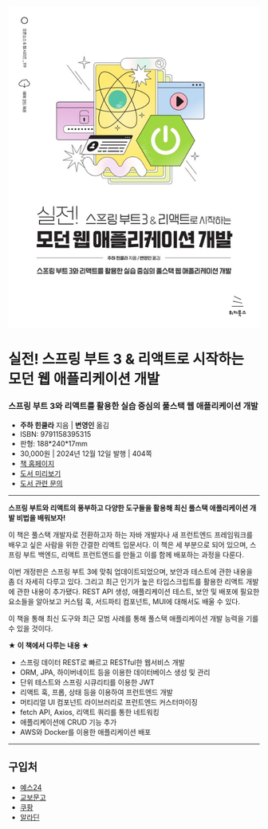 
![cover](cover.jpg)

# 실전! 스프링 부트 3 & 리액트로 시작하는 모던 웹 애플리케이션 개발
### 스프링 부트 3와 리액트를 활용한 실습 중심의 풀스택 웹 애플리케이션 개발

- **주하 힌쿨라** 지음 | **변영인** 옮김
- ISBN: 9791158395315
- 판형: 188\*240\*17mm
- 30,000원 | 2024년 12월 12일 발행 | 404쪽
- [책 홈페이지](https://wikibook.co.kr/springboot3-react/)
- [도서 미리보기](http://www.yes24.com/Product/Viewer/Preview/139860417)
- [도서 관련 문의](https://wikibook.co.kr/support/contact/)

---

**스프링 부트와 리액트의 풍부하고 다양한 도구들을 활용해 최신 풀스택 애플리케이션 개발 비법을 배워보자!**

이 책은 풀스택 개발자로 전환하고자 하는 자바 개발자나 새 프런트엔드 프레임워크를 배우고 싶은 사람을 위한 간결한 리액트 입문서다. 이 책은 세 부분으로 되어 있으며, 스프링 부트 백엔드, 리액트 프런트엔드를 만들고 이를 함께 배포하는 과정을 다룬다. 

이번 개정판은 스프링 부트 3에 맞춰 업데이트되었으며, 보안과 테스트에 관한 내용을 좀 더 자세히 다루고 있다. 그리고 최근 인기가 높은 타입스크립트를 활용한 리액트 개발에 관한 내용이 추가됐다. REST API 생성, 애플리케이션 테스트, 보안 및 배포에 필요한 요소들을 알아보고 커스텀 훅, 서드파티 컴포넌트, MUI에 대해서도 배울 수 있다. 

이 책을 통해 최신 도구와 최근 모범 사례를 통해 풀스택 애플리케이션 개발 능력을 기를 수 있을 것이다.
 
**★ 이 책에서 다루는 내용 ★**

- 스프링 데이터 REST로 빠르고 RESTful한 웹서비스 개발
- ORM, JPA, 하이버네이트 등을 이용한 데이터베이스 생성 및 관리
- 단위 테스트와 스프링 시큐리티를 이용한 JWT
- 리액트 훅, 프롭, 상태 등을 이용하여 프런트엔드 개발
- 머티리얼 UI 컴포넌트 라이브러리로 프런트엔드 커스터마이징
- fetch API, Axios, 리액트 쿼리를 통한 네트워킹
- 애플리케이션에 CRUD 기능 추가
- AWS와 Docker를 이용한 애플리케이션 배포

---
 
 ## 구입처
 
 - [예스24](https://www.yes24.com/Product/Goods/139860417)
 - [교보문고](https://product.kyobobook.co.kr/detail/S000214896424)
 - [쿠팡](https://www.coupang.com/vp/products/8486147908?itemId=24559369927)
 - [알라딘](https://product.kyobobook.co.kr/detail/S000214896424)